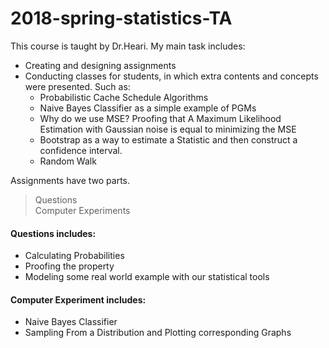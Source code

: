 # 2018-spring-statistics-TA



This course is taught by Dr.Heari. My main task includes: <br>
* Creating and designing assignments 
* Conducting classes for students, in which extra contents and concepts were presented. Such as:
    * Probabilistic Cache Schedule Algorithms
    * Naive Bayes Classifier as a simple example of PGMs
    * Why do we use MSE? Proofing that A Maximum Likelihood Estimation with Gaussian noise is equal to minimizing the MSE
    * Bootstrap as a way to estimate a Statistic and then construct a confidence interval.
    * Random Walk

Assignments have two parts. 
> Questions<br>
> Computer Experiments<br>
#### Questions includes:
* Calculating Probabilities
* Proofing the property
* Modeling some real world example with our statistical tools
#### Computer Experiment  includes: 
* Naive Bayes Classifier
* Sampling From a Distribution and Plotting corresponding Graphs


